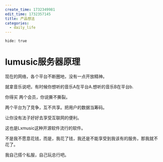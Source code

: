 ```yaml
---
create_time: 1732349981
edit_time: 1732357145
title: 产品想法
categories:
  - daily_life
---
```



```bash
hide: true
```

# lumusic服务器原理

现在的网络，各个平台不断圈地，没有一点开放精神。

就拿音乐说吧，有时候你想听的音乐A在平台A.想听的音乐B在平台b.

你得买 两个会员，你说撕不撕裂。

两个平台为了竞争，互不共享。把用户的数据当筹码。

让你没有法子好好去享受互联网的便利。

这也是Lxmusic这种开源软件流行的软件。

不是我不愿意花钱，而是，我花了钱，我还是不能享受到我该有的服务，那我就不花了。

我自己搭个私服，自己玩总行吧。

